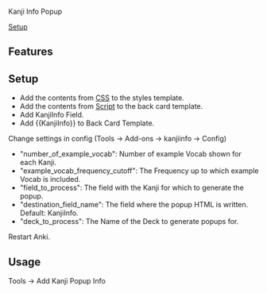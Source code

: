 Kanji Info Popup

[Setup](#Setup)

## Features

## Setup

- Add the contents from [CSS](styles.css) to the styles template.
- Add the contents from [Script](script.html) to the back card template.
- Add KanjiInfo Field.
- Add {{KanjiInfo}} to Back Card Template.

Change settings in config (Tools -> Add-ons -> kanjiinfo -> Config)

- "number_of_example_vocab": Number of example Vocab shown for each Kanji.
- "example_vocab_frequency_cutoff": The Frequency up to which example Vocab is included.
- "field_to_process": The field with the Kanji for which to generate the popup.
- "destination_field_name": The field where the popup HTML is written. Default: KanjiInfo.
- "deck_to_process": The Name of the Deck to generate popups for.

Restart Anki.

## Usage

Tools -> Add Kanji Popup Info
